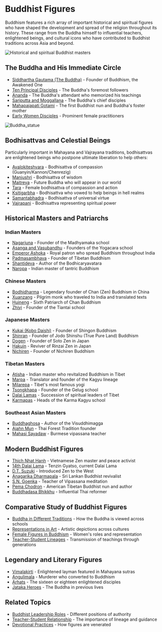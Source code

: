 # Buddhist Figures

Buddhism features a rich array of important historical and spiritual figures who have shaped the development and spread of the religion throughout its history. These range from the Buddha himself to influential teachers, enlightened beings, and cultural icons who have contributed to Buddhist traditions across Asia and beyond.

![Historical and spiritual Buddhist masters](buddhist_lineage_masters.jpg)

## The Buddha and His Immediate Circle

- [Siddhartha Gautama (The Buddha)](./buddha.md) - Founder of Buddhism, the Awakened One
- [Ten Principal Disciples](./principal_disciples.md) - The Buddha's foremost followers
- [Ananda](./ananda.md) - The Buddha's attendant who memorized his teachings
- [Sariputta and Moggallana](./chief_disciples.md) - The Buddha's chief disciples
- [Mahapajapati Gotami](./mahapajapati.md) - The first Buddhist nun and Buddha's foster mother
- [Early Women Disciples](./women_disciples.md) - Prominent female practitioners

![Buddha_statue](./images/seated_buddha_statue.jpg)

## Bodhisattvas and Celestial Beings

Particularly important in Mahayana and Vajrayana traditions, bodhisattvas are enlightened beings who postpone ultimate liberation to help others:

- [Avalokiteshvara](./avalokiteshvara.md) - Bodhisattva of compassion (Guanyin/Kannon/Chenrezig)
- [Manjushri](./manjushri.md) - Bodhisattva of wisdom
- [Maitreya](./maitreya.md) - Future Buddha who will appear in our world
- [Tara](./tara.md) - Female bodhisattva of compassion and action
- [Ksitigarbha](./ksitigarbha.md) - Bodhisattva who vowed to help beings in hell realms
- [Samantabhadra](./samantabhadra.md) - Bodhisattva of universal virtue
- [Vajrapani](./vajrapani.md) - Bodhisattva representing spiritual power

## Historical Masters and Patriarchs

### Indian Masters

- [Nagarjuna](./nagarjuna.md) - Founder of the Madhyamaka school
- [Asanga and Vasubandhu](./yogacara_founders.md) - Founders of the Yogacara school
- [Emperor Ashoka](./ashoka.md) - Royal patron who spread Buddhism throughout India
- [Padmasambhava](./padmasambhava.md) - Founder of Tibetan Buddhism
- [Shantideva](./shantideva.md) - Author of the Bodhicaryavatara
- [Naropa](./naropa.md) - Indian master of tantric Buddhism

### Chinese Masters

- [Bodhidharma](./bodhidharma.md) - Legendary founder of Chan (Zen) Buddhism in China
- [Xuanzang](./xuanzang.md) - Pilgrim monk who traveled to India and translated texts
- [Huineng](./huineng.md) - Sixth Patriarch of Chan Buddhism
- [Zhiyi](./zhiyi.md) - Founder of the Tiantai school

### Japanese Masters

- [Kukai (Kobo Daishi)](./kukai.md) - Founder of Shingon Buddhism
- [Shinran](./shinran.md) - Founder of Jodo Shinshu (True Pure Land) Buddhism
- [Dogen](./dogen.md) - Founder of Soto Zen in Japan
- [Hakuin](./hakuin.md) - Reviver of Rinzai Zen in Japan
- [Nichiren](./nichiren.md) - Founder of Nichiren Buddhism

### Tibetan Masters

- [Atisha](./atisha.md) - Indian master who revitalized Buddhism in Tibet
- [Marpa](./marpa.md) - Translator and founder of the Kagyu lineage
- [Milarepa](./milarepa.md) - Tibet's most famous yogi
- [Tsongkhapa](./tsongkhapa.md) - Founder of the Gelug school
- [Dalai Lamas](./dalai_lamas.md) - Succession of spiritual leaders of Tibet
- [Karmapas](./karmapas.md) - Heads of the Karma Kagyu school

### Southeast Asian Masters

- [Buddhaghosa](./buddhaghosa.md) - Author of the Visuddhimagga
- [Ajahn Mun](./ajahn_mun.md) - Thai Forest Tradition founder
- [Mahasi Sayadaw](./mahasi_sayadaw.md) - Burmese vipassana teacher

## Modern Buddhist Figures

- [Thich Nhat Hanh](./thich_nhat_hanh.md) - Vietnamese Zen master and peace activist
- [14th Dalai Lama](./14th_dalai_lama.md) - Tenzin Gyatso, current Dalai Lama
- [D.T. Suzuki](./dt_suzuki.md) - Introduced Zen to the West
- [Anagarika Dharmapala](./anagarika_dharmapala.md) - Sri Lankan Buddhist revivalist
- [S.N. Goenka](./sn_goenka.md) - Teacher of Vipassana meditation
- [Pema Chodron](./pema_chodron.md) - American Tibetan Buddhist nun and author
- [Buddhadasa Bhikkhu](./buddhadasa.md) - Influential Thai reformer

## Comparative Study of Buddhist Figures

- [Buddha in Different Traditions](./buddha_in_traditions.md) - How the Buddha is viewed across schools
- [Representations in Art](./buddha_in_art.md) - Artistic depictions across cultures
- [Female Figures in Buddhism](./female_figures.md) - Women's roles and representation
- [Teacher-Student Lineages](./lineages.md) - Transmission of teachings through generations

## Legendary and Literary Figures

- [Vimalakirti](./vimalakirti.md) - Enlightened layman featured in Mahayana sutras
- [Angulimala](./angulimala.md) - Murderer who converted to Buddhism
- [Arhats](./arhats.md) - The sixteen or eighteen enlightened disciples
- [Jataka Heroes](./jataka_heroes.md) - The Buddha in previous lives

## Related Topics

- [Buddhist Leadership Roles](./leadership_roles.md) - Different positions of authority
- [Teacher-Student Relationship](../practices/teacher_student.md) - The importance of lineage and guidance
- [Devotional Practices](../practices/devotion.md) - How figures are venerated